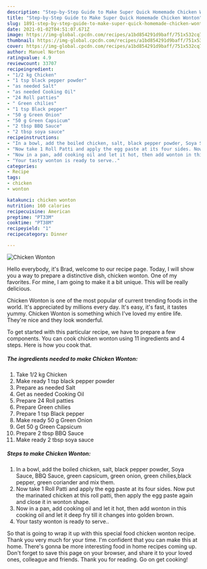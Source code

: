 ```yaml
---
description: "Step-by-Step Guide to Make Super Quick Homemade Chicken Wonton"
title: "Step-by-Step Guide to Make Super Quick Homemade Chicken Wonton"
slug: 1891-step-by-step-guide-to-make-super-quick-homemade-chicken-wonton
date: 2021-01-02T04:51:07.671Z
image: https://img-global.cpcdn.com/recipes/a1bd854291d9baff/751x532cq70/chicken-wonton-recipe-main-photo.jpg
thumbnail: https://img-global.cpcdn.com/recipes/a1bd854291d9baff/751x532cq70/chicken-wonton-recipe-main-photo.jpg
cover: https://img-global.cpcdn.com/recipes/a1bd854291d9baff/751x532cq70/chicken-wonton-recipe-main-photo.jpg
author: Manuel Norton
ratingvalue: 4.9
reviewcount: 33707
recipeingredient:
- "1/2 kg Chicken"
- "1 tsp black pepper powder"
- "as needed Salt"
- "as needed Cooking Oil"
- "24 Roll patties"
- " Green chilies"
- "1 tsp Black pepper"
- "50 g Green Onion"
- "50 g Green Capsicum"
- "2 tbsp BBQ Sauce"
- "2 tbsp soya sauce"
recipeinstructions:
- "In a bowl, add the boiled chicken, salt, black pepper powder, Soya Sauce, BBQ Sauce, green capsicum, green onion, green chilies,black pepper, green coriander and mix them."
- "Now take 1 Roll Patti and apply the egg paste at its four sides. Now put the marinated chicken at this roll patti, then apply the egg paste again and close it in wonton shape."
- "Now in a pan, add cooking oil and let it hot, then add wonton in this cooking oil and let it deep fry till it changes into golden brown."
- "Your tasty wonton is ready to serve.."
categories:
- Recipe
tags:
- chicken
- wonton

katakunci: chicken wonton 
nutrition: 160 calories
recipecuisine: American
preptime: "PT33M"
cooktime: "PT38M"
recipeyield: "1"
recipecategory: Dinner

---
```



![Chicken Wonton](https://img-global.cpcdn.com/recipes/a1bd854291d9baff/751x532cq70/chicken-wonton-recipe-main-photo.jpg)

Hello everybody, it's Brad, welcome to our recipe page. Today, I will show you a way to prepare a distinctive dish, chicken wonton. One of my favorites. For mine, I am going to make it a bit unique. This will be really delicious.

Chicken Wonton is one of the most popular of current trending foods in the world. It's appreciated by millions every day. It's easy, it's fast, it tastes yummy. Chicken Wonton is something which I've loved my entire life. They're nice and they look wonderful.




To get started with this particular recipe, we have to prepare a few components. You can cook chicken wonton using 11 ingredients and 4 steps. Here is how you cook that.

<!--inarticleads1-->

##### The ingredients needed to make Chicken Wonton:

1. Take 1/2 kg Chicken
1. Make ready 1 tsp black pepper powder
1. Prepare as needed Salt
1. Get as needed Cooking Oil
1. Prepare 24 Roll patties
1. Prepare  Green chilies
1. Prepare 1 tsp Black pepper
1. Make ready 50 g Green Onion
1. Get 50 g Green Capsicum
1. Prepare 2 tbsp BBQ Sauce
1. Make ready 2 tbsp soya sauce




<!--inarticleads2-->

##### Steps to make Chicken Wonton:

1. In a bowl, add the boiled chicken, salt, black pepper powder, Soya Sauce, BBQ Sauce, green capsicum, green onion, green chilies,black pepper, green coriander and mix them.
1. Now take 1 Roll Patti and apply the egg paste at its four sides. Now put the marinated chicken at this roll patti, then apply the egg paste again and close it in wonton shape.
1. Now in a pan, add cooking oil and let it hot, then add wonton in this cooking oil and let it deep fry till it changes into golden brown.
1. Your tasty wonton is ready to serve..




So that is going to wrap it up with this special food chicken wonton recipe. Thank you very much for your time. I'm confident that you can make this at home. There's gonna be more interesting food in home recipes coming up. Don't forget to save this page on your browser, and share it to your loved ones, colleague and friends. Thank you for reading. Go on get cooking!
